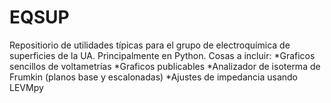 # EQSUP

Repositiorio de utilidades típicas para el grupo de electroquímica de superficies de la UA. Principalmente en Python. 
Cosas a incluir:
*Graficos sencillos de voltametrías
*Graficos publicables
*Analizador de isoterma de Frumkin (planos base y escalonadas)
*Ajustes de impedancia usando LEVMpy
